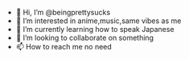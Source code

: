 - 👋 Hi, I’m @beingprettysucks
- 👀 I’m interested in anime,music,same vibes as me
- 🌱 I’m currently learning how to speak Japanese 
- 💞️ I’m looking to collaborate on something 
- 📫 How to reach me no need

<!---
beingprettysucks/beingprettysucks is a ✨ special ✨ repository because its `README.md` (this file) appears on your GitHub profile.
You can click the Preview link to take a look at your changes.
--->
